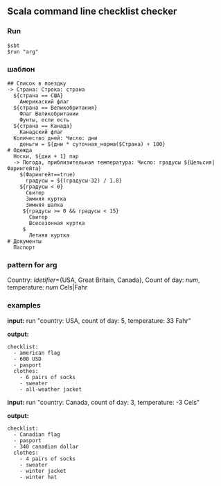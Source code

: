 ## Scala command line checklist checker

### Run
```
$sbt
$run "arg"
```

### шаблон    
```
## Список в поездку
-> Страна: Строка: страна
  ${страна == США}
    Америкаский флаг
  ${страна == Великобритания}
  	Флаг Великобритании
    Фунты, если есть
  ${страна == Канада}
  	Канадский флаг
  Количество дней: Число: дни
  	деньги = ${дни * суточная_норма($Страна) + 100}
# Одежда
  Носки, ${дни + 1} пар
  -> Погода, приблизительная температура: Число: градусы ${Цельсия|Фарингейта} 
  	$(Фарингейт==true)  
  	  градусы = ${(градусы-32) / 1.8}
    ${градусы < 0}
      Свитер
      Зимняя куртка
      Зимняя шапка
     ${градусы >= 0 && градусы < 15}
       Свитер
       Всесезонная куртка
     $
       Летняя куртка
# Документы
  Паспорт
```

### pattern for arg
Country: *Idetifier*={USA, Great Britain, Canada}, Count of day: *num*, temperature: *num* Cels|Fahr

### examples
**input:** 
run "country: USA, count of day: 5, temperature: 33 Fahr"

**output:**
```
checklist:
  - american flag
  - 600 USD
  - pasport
  clothes:
    - 6 pairs of socks
    - sweater
    - all-weather jacket
```    
    
**input:** 
run "country: Canada, count of day: 3, temperature: -3 Cels"
    
**output:**   
```
checklist:
  - Canadian flag
  - pasport
  - 340 canadian dollar
  clothes:
    - 4 pairs of socks
    - sweater
    - winter jacket
    - winter hat    
 ```   
